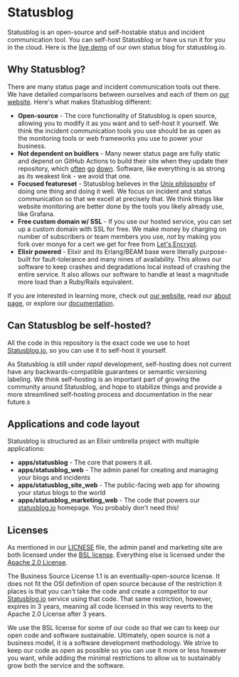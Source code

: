 # Statusblog

Statusblog is an open-source and self-hostable status and incident communication tool.
You can self-host Statusblog or have us run it for you in the cloud.
Here is the [live demo](https://meta.statusblog.io) of our own status blog for statusblog.io.

## Why Statusblog?

There are many status page and incident communication tools out there. We have detailed comparisons
between ourselves and each of them on [our website](https://statusblog.io/alternatives/). Here's what
makes Statusblog different:

* **Open-source** - The core functionality of Statusblog is open source, allowing you to modify it as you want and to self-host it yourself. We think the incident communication tools you use should be as open as the monitoring tools or web frameworks you use to power your business.
* **Not dependent on buidlers** - Many newer status page are fully static and depend on GitHub Actions to build their site when they update their repository, which [often](https://www.githubstatus.com/incidents/8gsk0zwxzjg2) [go](https://www.netlifystatus.com/incidents/770bh5wppvt1) [down](https://www.githubstatus.com/incidents/cj7gzzj30411). Software, like everything is as strong as its weakest link - we avoid that one.
* **Focused featureset** - Statusblog believes in the [Unix philosophy](https://en.wikipedia.org/wiki/Unix_philosophy) of doing one thing and doing it well. We focus on incident and status communication so that we excell at precisely that. We think things like website monitoring are better done by the tools you likely already use, like Grafana. 
* **Free custom domain w/ SSL** - If you use our hosted service, you can set up a custom domain with SSL for free. We make money by charging on number of subscribers or team members you use, _not_ by making you fork over monye for a cert we get for free from [Let's Encrypt](https://letsencrypt.org/).
* **Elixir powered** - Elixir and its Erlang/BEAM base were literally purpose-built for fault-tolerance and many nines of availability. This allows our software to keep crashes and degradations local instead of crashing the entire service. It also allows our software to handle at least a magnitude more load than a Ruby/Rails equivalent.

If you are interested in learning more, check out [our website](https://statusblog.io), read our [about page](https://statusblog.io/about), or explore our [documentation](https://docs.statusblog.io).

## Can Statusblog be self-hosted?

All the code in this repository is the exact code we use to host [Statusblog.io](https://statusblog.io), so you can use it to self-host it yourself.

As Statusblog is still under _rapid_ development, self-hosting does not current have any backwards-compatible guarantees or semantic versioning labeling.
We think self-hosting is an important part of growing the community around Statusblog, and hope to stabilize things and provide a more streamlined self-hosting
process and documentation in the near future.s

## Applications and code layout

Statusblog is structured as an Elixir umbrella project with multiple applications:

* **apps/statusblog** - The core that powers it all.
* **apps/statusblog_web** - The admin panel for creating and managing your blogs and incidents
* **apps/statusblog_site_web** - The public-facing web app for showing your status blogs to the world
* **apps/statusblog_marketing_web** - The code that powers our [statusblog.io](https://statusblog.io) homepage. You probably don't need this!

## Licenses

As mentioned in our [LICNESE](LICENSE) file, the admin panel and marketing site are both licensed under the [BSL license](LICENSE_BSL).
Everything else is licensed under the [Apache 2.0 License](LICENSE_APACHE). 

The Business Source License 1.1 is an eventually-open-source license. It does not fit the OSI definition of open source because of the restriction
it places is that you can't take the code and create a competitor to our [Statusblog.io](https://statusblog.io) service using that code. That
same restriction, however, expires in 3 years, meaning all code licensed in this way reverts to the Apache 2.0 License after 3 years.

We use the BSL license for some of our code so that we can to keep our open code and software sustainable. Ultimately, open source is not a business model,
it is a software development methodology. We strive to keep our code as open as possible so you can use it more or less however you want,
while adding the minimal restrictions to allow us to sustainably grow both the service and the software. 
